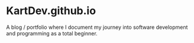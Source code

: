 # KartDev.github.io
A blog / portfolio where I document my journey into software development and programming as a total beginner.
